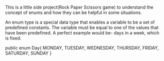 This is a little side project(Rock Paper Scissors game) to understand the concept of enums and how they can be helpful in some situations.

An enum type is a special data type that enables a variable to be a set of predefined constants. The variable must be equal to one of the values that have been predefined.
A perfect example would be- days in a week, which is fixed. 

public enum Day{
  MONDAY, TUESDAY, WEDNESDAY, THURSDAY, FRIDAY, SATURDAY, SUNDAY
}
